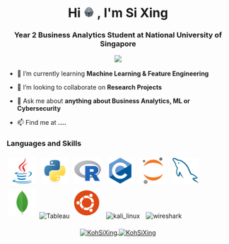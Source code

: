 <h1 align="center">Hi <img src="https://github.com/zachflauaus/emoji-repo/blob/master/images/starwars-the-mandalorian.png" alt="mando" width="24" height="24"/> , I'm Si Xing</h1>

<h3 align="center">Year 2 Business Analytics Student at National University of Singapore</h3>

<p align="center"> 
  <img src="https://komarev.com/ghpvc/?username=KohSiXing"&style=plastic/> 
</p>




- 🌱 I’m currently learning **Machine Learning & Feature Engineering**

- 🤖 I’m looking to collaborate on **Research Projects**

- 💬 Ask me about **anything about Business Analytics, ML or Cybersecurity**

- 📫 Find me at **....**




### Languages and Skills

<p align="left">
  <img src="https://raw.githubusercontent.com/devicons/devicon/master/icons/java/java-original.svg" alt="java" width="60" height="60" style="padding: 1%;"/> 
  <img src="https://raw.githubusercontent.com/devicons/devicon/master/icons/python/python-original.svg" alt="python" width="60" height="60" style="padding: 1%;"/> 
  <img src="https://raw.githubusercontent.com/devicons/devicon/master/icons/r/r-original.svg" alt="r" width="60" height="60" style="padding: 1%;"/>
  <img src="https://raw.githubusercontent.com/devicons/devicon/master/icons/c/c-original.svg" alt="c" width="60" height="60" style="padding: 1%;"/>
  <img src="https://raw.githubusercontent.com/devicons/devicon/master/icons/jupyter/jupyter-original.svg" alt="jupyter" width="60" height="60" style="padding: 1%;"/>
  <img src="https://raw.githubusercontent.com/devicons/devicon/master/icons/mysql/mysql-original.svg" alt="mysql"width="60" height="60" style="padding: 1%;"/> 
  <img src="https://raw.githubusercontent.com/devicons/devicon/master/icons/mongodb/mongodb-original.svg" alt="mongodb" width="60" height="60" style="padding: 1%;"/>
  <img src="https://github.com/get-icon/geticon/blob/master/icons/tableau-icon.svg" alt="Tableau" width="60" height="60" padding="1%"/> 
  <img src="https://raw.githubusercontent.com/devicons/devicon/master/icons/ubuntu/ubuntu-plain.svg" alt="ubuntu" width="60" height="60" style="padding: 1%;"/>
  <img src="https://upload.wikimedia.org/wikipedia/commons/2/2b/Kali-dragon-icon.svg" alt="kali_linux" width="60" height="60" style="padding: 1%;"/> 
  <img src="https://www.vectorlogo.zone/logos/wireshark/wireshark-icon.svg" alt="wireshark" width="60" height="60" style="padding: 1%;"/>
</p>




<p align="center">
<a href="https://github.com/KohSiXing">
  <img height="160em" align="center" src="https://github-readme-stats.vercel.app/api/top-langs?username=KohSiXing&show_icons=true&locale=en&layout=compact&langs_count=8&theme=algolia" alt="KohSiXing"/>
  <img height="160em" align="center" src="https://github-readme-stats.vercel.app/api?username=KohSiXing&show_icons=true&locale=en&theme=algolia&include_all_commits=true&count_private=true" alt="KohSiXing"/>
</a>
</p>
